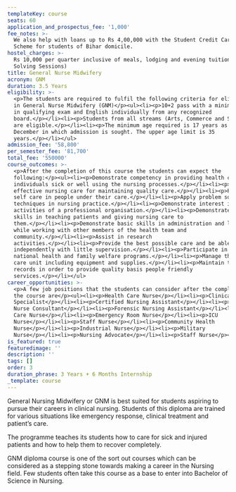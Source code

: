 ```yaml
---
templateKey: course
seats: 60
application_and_prospectus_fee: '1,000'
fee_notes: >-
  We also help with loans up to Rs 4,00,000 with the Student Credit Card (DRCC)
  Scheme for students of Bihar domicile.
hostel_charges: >-
  Rs 10,000 per quarter inclusive of meals, lodging and evening tuition (Doubt
  Solving Sessions)
title: General Nurse Midwifery
acronym: GNM
duration: 3.5 Years
eligibility: >-
  <p>The students are required to fulfil the following criteria for eligibility
  in General Nurse Midwifery (GNM)</p><ul><li><p>10+2 pass with a minimum of 40%
  in qualifying exam and English individually from any recognized
  board.</p></li><li><p>Students from all streams (Arts, Commerce and Science)
  are eligible.</p></li><li><p>The minimum age required is 17 years as on 31st
  December in which admission is sought. The upper age limit is 35
  years.</p></li></ul>
admission_fee: '58,800'
per_semester_fee: '81,700'
total_fee: '550000'
course_outcomes: >-
  <p>After the completion of this course the students can expect the
  following:</p><ul><li><p>Demonstrate competency in providing health care to
  individuals sick or well using the nursing processes.</p></li><li><p>Provide
  effective nursing care for maintaining quality care.</p></li><li><p>Promote
  self care in people under their care.</p></li><li><p>Apply problem solving
  techniques in nursing practice.</p></li><li><p>Demonstrate interest in
  activities of a professional organisation.</p></li><li><p>Demonstrate basic
  skills in teaching patients and giving nursing care to
  them.</p></li><li><p>Demonstrate basic skills in administration and leadership
  while working with other members of the health team and
  community.</p></li><li><p>Assist in research
  activities.</p></li><li><p>Provide the best possible care and be able to work
  independently with little supervision.</p></li><li><p>Participate in all the
  national health and family welfare programs.</p></li><li><p>Manage the health
  care unit including equipment and supplies.</p></li><li><p>Maintain the
  records in order to provide quality basis people friendly
  services.</p></li></ul>
career_opportunities: >-
  <p>A few job positions that the students can consider after the completion of
  the course are</p><ul><li><p>Health Care Nurse</p></li><li><p>Clinical Nurse
  Specialist</p></li><li><p>Certified Nursing Assistant</p></li><li><p>Legal
  Nurse Consultant</p></li><li><p>Forensic Nursing Assistant</p></li><li><p>Home
  Care Nurse</p></li><li><p>Emergency Room Nurse</p></li><li><p>ICU
  Nurse</p></li><li><p>Staff Nurse</p></li><li><p>Community Health
  Nurse</p></li><li><p>Industrial Nurse</p></li><li><p>Military
  Nurse</p></li><li><p>Nursing Advocate</p></li><li><p>Staff Nurse</p></li></ul>
is_featured: true
featuredimage: ''
description: ''
tags: []
order: 3
duration_phrase: 3 Years + 6 Months Internship
_template: course
---
```



General Nursing Midwifery or GNM is best suited for students aspiring to pursue their careers in clinical nursing. Students of this diploma are trained for various situations like emergency response, clinical treatment and patient’s care. 

The programme teaches its students how to care for sick and injured patients and how to help them to recover completely. 

GNM diploma course is one of the sort out courses which can be considered as a stepping stone towards making a career in the Nursing field. Few students often take this course as a base to enter into Bachelor of Science in Nursing.
